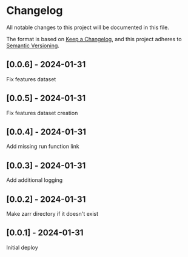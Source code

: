 # Changelog
All notable changes to this project will be documented in this file.

The format is based on [Keep a Changelog](https://keepachangelog.com/en/1.0.0/),
and this project adheres to [Semantic Versioning](https://semver.org/spec/v2.0.0.html).

## [0.0.6] - 2024-01-31
Fix features dataset

## [0.0.5] - 2024-01-31
Fix features dataset creation

## [0.0.4] - 2024-01-31
Add missing run function link

## [0.0.3] - 2024-01-31
Add additional logging

## [0.0.2] - 2024-01-31
Make zarr directory if it doesn't exist

## [0.0.1] - 2024-01-31
Initial deploy
